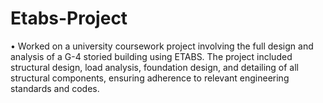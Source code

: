 # Etabs-Project
•	Worked on a university coursework project involving the full design and analysis of a G-4 storied building using ETABS. The project included structural design, load analysis, foundation design, and detailing of all structural components, ensuring adherence to relevant engineering standards and codes. 
